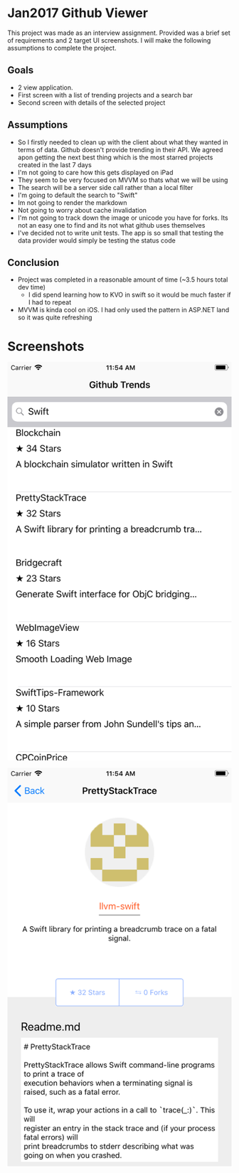 #  Jan2017 Github Viewer

This project was made as an interview assignment. Provided was a brief set of requirements and 2 target UI screenshots. I will make the following assumptions to complete the project.

## Goals
* 2 view application.
* First screen with a list of trending projects and a search bar
* Second screen with details of the selected project

## Assumptions
* So I firstly needed to clean up with the client about what they wanted in terms of data. Github doesn't provide trending in their API. We agreed apon getting the next best thing which is the most starred projects created in the last 7 days
* I'm not going to care how this gets displayed on iPad
* They seem to be very focused on MVVM so thats what we will be using
* The search will be a server side call rather than a local filter
* I'm going to default the search to "Swift"
* Im not going to render the markdown
* Not going to worry about cache invalidation
* I'm not going to track down the image or unicode you have for forks. Its not an easy one to find and its not what github uses themselves
* I've decided not to write unit tests. The app is so small that testing the data provider would simply be testing the status code

## Conclusion
* Project was completed in a reasonable amount of time (~3.5 hours total dev time)
    * I did spend learning how to KVO in swift so it would be much faster if I had to repeat
* MVVM is kinda cool on iOS. I had only used the pattern in ASP.NET land so it was quite refreshing

# Screenshots
![Search](https://github.com/brendanseabrook/Jan2017GithubViewer/blob/master/Simulator%20Screen%20Shot%20-%20iPhone%208%20Plus%20-%202018-01-16%20at%2011.54.03.png?raw=true)

![Details](https://github.com/brendanseabrook/Jan2017GithubViewer/blob/master/Simulator%20Screen%20Shot%20-%20iPhone%208%20Plus%20-%202018-01-16%20at%2011.54.10.png?raw=true)
    
